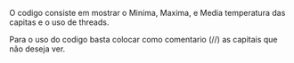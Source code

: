 O codigo consiste em mostrar o Minima, Maxima, e Media temperatura das capitas e o uso de threads.

Para o uso do codigo basta colocar como comentario (//) as capitais que não deseja ver.
